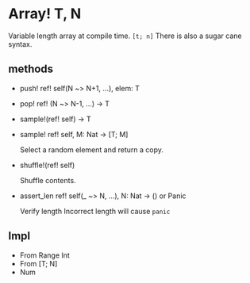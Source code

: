 # Array! T, N

Variable length array at compile time. `[t; n]` There is also a sugar cane syntax.

## methods

* push! ref! self(N ~> N+1, ...), elem: T

* pop! ref! (N ~> N-1, ...) -> T

* sample!(ref! self) -> T
* sample! ref! self, M: Nat -> [T; M]


  Select a random element and return a copy.

* shuffle!(ref! self)


  Shuffle contents.

* assert_len ref! self(_ ~> N, ...), N: Nat -> () or Panic


  Verify length
  Incorrect length will cause `panic`

## Impl

* From Range Int
* From [T; N]
* Num
